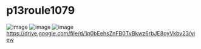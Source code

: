 # p13roule1079

![image](https://github.com/HiramJJG/rutapag-Jurado1079/assets/144726165/83e41873-a659-4860-a39b-28c751f0a792)
![image](https://github.com/HiramJJG/rutapag-Jurado1079/assets/144726165/e5e109e3-38ef-417b-bf2e-f8cbef41bec4)
![image](https://github.com/HiramJJG/rutapag-Jurado1079/assets/144726165/2df90e9a-e026-4009-b66d-14eadb1f5e0b)
https://drive.google.com/file/d/1p0bEehsZnFB0TvBkwz6rbJE8oyVkbv23/view
